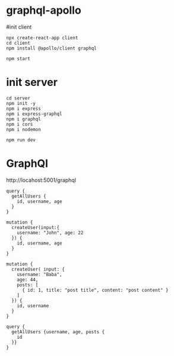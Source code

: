 # graphql-apollo 

#init client
````
npx create-react-app client
cd client
npm install @apollo/client graphql
````
````
npm start
````

# init server
````
cd server
npm init -y
npm i express
npm i express-graphql
npm i graphql
npm i cors
npm i nodemon
````
````
npm run dev
````

# GraphQl
http://locahost:5001/graphql
````
query {
  getAllUsers {
    id, username, age
  }
}
````
````
mutation {
  createUser(input:{
    username: "John", age: 22
  }) {
    id, username, age
  }
}
````
````
mutation {
  createUser( input: {
    username: "Baba",
    age: 44,
    posts: [
      { id: 1, title: "post title", content: "post content" }
    ]
  }) {
    id, username
  }
}
````
````
query {
  getAllUsers {username, age, posts {
    id
  }}
}
````